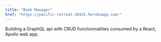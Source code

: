 ```yaml
---
title: "Book Manager"
href: "https://pacific-retreat-20425.herokuapp.com/"
---
```


Building a GraphQL api with CRUD functionnalities consumed by a React, Apollo web app.
